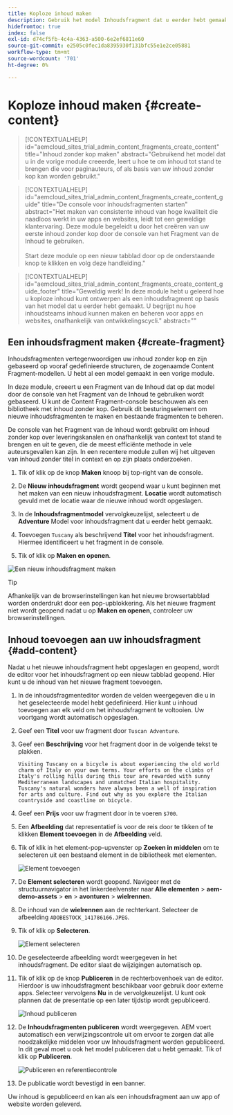 ```yaml
---
title: Koploze inhoud maken
description: Gebruik het model Inhoudsfragment dat u eerder hebt gemaakt om inhoud te maken die kan worden gebruikt voor het ontwerpen van pagina's of als basis voor inhoud zonder kop.
hidefromtoc: true
index: false
exl-id: d74cf5fb-4c4a-4363-a500-6e2ef6811e60
source-git-commit: e2505c0fec1da8395930f131bfc55e1e2ce05881
workflow-type: tm+mt
source-wordcount: '701'
ht-degree: 0%

---
```



# Koploze inhoud maken {#create-content}

>[!CONTEXTUALHELP]
>id="aemcloud_sites_trial_admin_content_fragments_create_content"
>title="Inhoud zonder kop maken"
>abstract="Gebruikend het model dat u in de vorige module creeerde, leert u hoe te om inhoud tot stand te brengen die voor paginauteurs, of als basis van uw inhoud zonder kop kan worden gebruikt."

>[!CONTEXTUALHELP]
>id="aemcloud_sites_trial_admin_content_fragments_create_content_guide"
>title="De console voor inhoudsfragmenten starten"
>abstract="Het maken van consistente inhoud van hoge kwaliteit die naadloos werkt in uw apps en websites, leidt tot een geweldige klantervaring. Deze module begeleidt u door het creëren van uw eerste inhoud zonder kop door de console van het Fragment van de Inhoud te gebruiken.<br><br>Start deze module op een nieuw tabblad door op de onderstaande knop te klikken en volg deze handleiding."

>[!CONTEXTUALHELP]
>id="aemcloud_sites_trial_admin_content_fragments_create_content_guide_footer"
>title="Geweldig werk! In deze module hebt u geleerd hoe u koploze inhoud kunt ontwerpen als een inhoudsfragment op basis van het model dat u eerder hebt gemaakt. U begrijpt nu hoe inhoudsteams inhoud kunnen maken en beheren voor apps en websites, onafhankelijk van ontwikkelingscycli."
>abstract=""

## Een inhoudsfragment maken {#create-fragment}

Inhoudsfragmenten vertegenwoordigen uw inhoud zonder kop en zijn gebaseerd op vooraf gedefinieerde structuren, de zogenaamde Content Fragment-modellen. U hebt al een model gemaakt in een vorige module.

In deze module, creeert u een Fragment van de Inhoud dat op dat model door de console van het Fragment van de Inhoud te gebruiken wordt gebaseerd. U kunt de Content Fragment-console beschouwen als een bibliotheek met inhoud zonder kop. Gebruik dit besturingselement om nieuwe inhoudsfragmenten te maken en bestaande fragmenten te beheren.

De console van het Fragment van de Inhoud wordt gebruikt om inhoud zonder kop over leveringskanalen en onafhankelijk van context tot stand te brengen en uit te geven, die de meest efficiënte methode in vele auteursgevallen kan zijn. In een recentere module zullen wij het uitgeven van inhoud zonder titel in context en op zijn plaats onderzoeken.

1. Tik of klik op de knop **Maken** knoop bij top-right van de console.

1. De **Nieuw inhoudsfragment** wordt geopend waar u kunt beginnen met het maken van een nieuw inhoudsfragment. **Locatie** wordt automatisch gevuld met de locatie waar de nieuwe inhoud wordt opgeslagen.

1. In de **Inhoudsfragmentmodel** vervolgkeuzelijst, selecteert u de **Adventure** Model voor inhoudsfragment dat u eerder hebt gemaakt.

1. Toevoegen `Tuscany` als beschrijvend **Titel** voor het inhoudsfragment. Hiermee identificeert u het fragment in de console.

1. Tik of klik op **Maken en openen**.

![Een nieuw inhoudsfragment maken](assets/do-not-localize/create-content.png)

>[!TIP]
>
>Afhankelijk van de browserinstellingen kan het nieuwe browsertabblad worden onderdrukt door een pop-upblokkering. Als het nieuwe fragment niet wordt geopend nadat u op **Maken en openen**, controleer uw browserinstellingen.

## Inhoud toevoegen aan uw inhoudsfragment {#add-content}

Nadat u het nieuwe inhoudsfragment hebt opgeslagen en geopend, wordt de editor voor het inhoudsfragment op een nieuw tabblad geopend. Hier kunt u de inhoud van het nieuwe fragment toevoegen.

1. In de inhoudsfragmenteditor worden de velden weergegeven die u in het geselecteerde model hebt gedefinieerd. Hier kunt u inhoud toevoegen aan elk veld om het inhoudsfragment te voltooien. Uw voortgang wordt automatisch opgeslagen.

1. Geef een **Titel** voor uw fragment door `Tuscan Adventure`.

1. Geef een **Beschrijving** voor het fragment door in de volgende tekst te plakken.

   ```text
   Visiting Tuscany on a bicycle is about experiencing the old world charm of Italy on your own terms. Your efforts on the climbs of Italy's rolling hills during this tour are rewarded with sunny Mediterranean landscapes and unmatched Italian hospitality. Tuscany's natural wonders have always been a well of inspiration for arts and culture. Find out why as you explore the Italian countryside and coastline on bicycle.
   ```

1. Geef een **Prijs** voor uw fragment door in te voeren `$700`.

1. Een **Afbeelding** dat representatief is voor de reis door te tikken of te klikken **Element toevoegen** in de **Afbeelding** veld.

1. Tik of klik in het element-pop-upvenster op **Zoeken in middelen** om te selecteren uit een bestaand element in de bibliotheek met elementen.

   ![Element toevoegen](assets/do-not-localize/add-asset.png)

1. De **Element selecteren** wordt geopend. Navigeer met de structuurnavigator in het linkerdeelvenster naar **Alle elementen** > **aem-demo-assets** > **en** > **avonturen** > **wielrennen**.

1. De inhoud van de **wielrennen** aan de rechterkant. Selecteer de afbeelding `ADOBESTOCK_141786166.JPEG`.

1. Tik of klik op **Selecteren**.

   ![Element selecteren](assets/do-not-localize/select-asset.png)

1. De geselecteerde afbeelding wordt weergegeven in het inhoudsfragment. De editor slaat de wijzigingen automatisch op.

1. Tik of klik op de knop **Publiceren** in de rechterbovenhoek van de editor. Hierdoor is uw inhoudsfragment beschikbaar voor gebruik door externe apps. Selecteer vervolgens **Nu** in de vervolgkeuzelijst. U kunt ook plannen dat de presentatie op een later tijdstip wordt gepubliceerd.

   ![Inhoud publiceren](assets/do-not-localize/publish.png)

1. De **Inhoudsfragmenten publiceren** wordt weergegeven. AEM voert automatisch een verwijzingscontrole uit om ervoor te zorgen dat alle noodzakelijke middelen voor uw Inhoudsfragment worden gepubliceerd. In dit geval moet u ook het model publiceren dat u hebt gemaakt. Tik of klik op **Publiceren**.

   ![Publiceren en referentiecontrole](assets/do-not-localize/publish-confirm.png)

1. De publicatie wordt bevestigd in een banner.

Uw inhoud is gepubliceerd en kan als een inhoudsfragment aan uw app of website worden geleverd.
